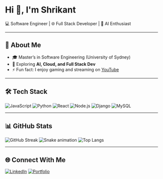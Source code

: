 # Hi 👋, I'm Shrikant

💻 Software Engineer | 🌐 Full Stack Developer | 🤖 AI Enthusiast  

---

## 🚀 About Me
- 🎓 Master’s in Software Engineering (University of Sydney)   
- 🌱 Exploring **AI, Cloud, and Full Stack Dev**  
- ⚡ Fun fact: I enjoy gaming and streaming on [YouTube](https://www.youtube.com/@SlashBeast)  

---

## 🛠️ Tech Stack
![JavaScript](https://img.shields.io/badge/-JavaScript-yellow?logo=javascript&logoColor=black)
![Python](https://img.shields.io/badge/-Python-blue?logo=python&logoColor=white)
![React](https://img.shields.io/badge/-React-61DAFB?logo=react&logoColor=black)
![Node.js](https://img.shields.io/badge/-Node.js-green?logo=node.js&logoColor=white)
![Django](https://img.shields.io/badge/-Django-092E20?logo=django&logoColor=white)
![MySQL](https://img.shields.io/badge/-MySQL-blue?logo=mysql&logoColor=white)

---

## 📊 GitHub Stats
![GitHub Streak](https://github-readme-streak-stats.herokuapp.com/?user=shrikantbk06&theme=radical)
![Snake animation](https://github.com/shrikantbk06/shrikantbk06/blob/output/snake.svg)
![Top Langs](https://github-readme-stats.vercel.app/api/top-langs/?username=shrikantbk06&layout=compact&theme=radical)

---

## 🌐 Connect With Me
[![LinkedIn](https://img.shields.io/badge/-LinkedIn-blue?logo=linkedin&logoColor=white)](https://www.linkedin.com/in/shrikant-bipinkumar-65ba3b1a4/)
[![Portfolio](https://img.shields.io/badge/-Portfolio-black?logo=firefox&logoColor=white)](https://shrikantbk06.github.io/portfolio-website/)
